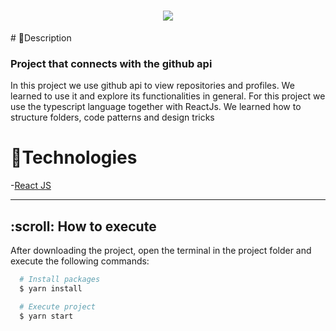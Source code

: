 <h1 align="center">

  <img src="https://github.com/vitorfebraga/github-explorer/blob/master/vitorreactjs.gif"/>

</h1>
# 📝Description
<h3>Project that connects with the github api</h3>
In this project we use github api to view repositories and profiles. We learned to use it and explore its functionalities in general. 
For this project we use the typescript language together with ReactJs. 
We learned how to structure folders, code patterns and design tricks

##

# 🚀Technologies


  -[React JS](https://reactjs.org/)

  ---

<h2> :scroll: How to execute</h2>

After downloading the project, open the terminal in the project folder and execute the following commands:

``` bash
  # Install packages
  $ yarn install

  # Execute project
  $ yarn start
```
